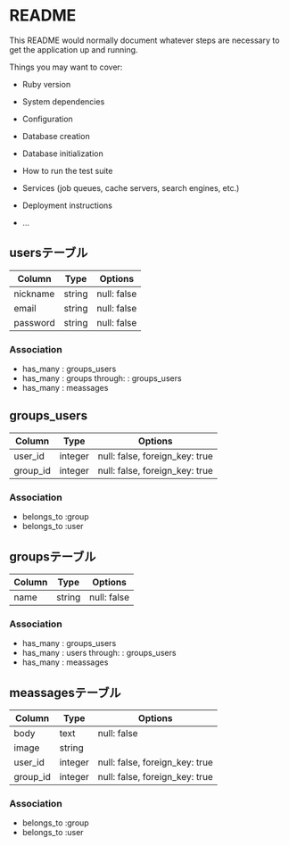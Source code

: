 # README

This README would normally document whatever steps are necessary to get the
application up and running.

Things you may want to cover:

* Ruby version

* System dependencies

* Configuration

* Database creation

* Database initialization

* How to run the test suite

* Services (job queues, cache servers, search engines, etc.)

* Deployment instructions

* ...
## usersテーブル

|Column|Type|Options|
|--------|-------|----------|
|nickname|string|null: false|
|email|string|null: false|
|password|string|null: false|

### Association
-  has_many : groups_users
-  has_many : groups through: :  groups_users
-  has_many : meassages




## groups_users

|Column|Type|Options|
|------|--------|-------------|
|user_id|integer|null: false, foreign_key: true|
|group_id|integer|null: false, foreign_key: true|

### Association
- belongs_to :group
- belongs_to :user




## groupsテーブル

|Column|Type|Options|
|----------|------|-----------|
|name|string|null: false|

### Association
-  has_many : groups_users
-  has_many : users through: :  groups_users
-  has_many : meassages

## meassagesテーブル

|Column|Type|Options|
|------|-----|---------------|
|body|text|null: false|
|image|string||
|user_id|integer|null: false, foreign_key: true|
|group_id|integer|null: false, foreign_key: true|

### Association
- belongs_to :group
- belongs_to :user
